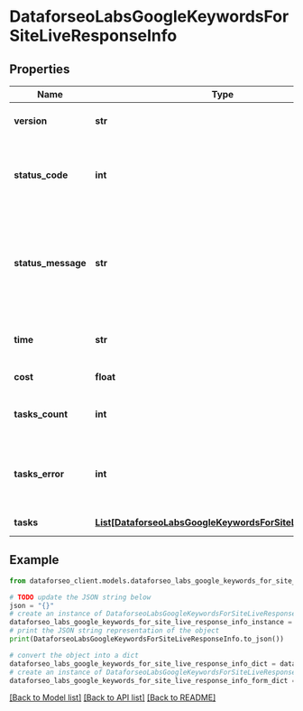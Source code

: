 # DataforseoLabsGoogleKeywordsForSiteLiveResponseInfo


## Properties

Name | Type | Description | Notes
------------ | ------------- | ------------- | -------------
**version** | **str** | the current version of the API | [optional] 
**status_code** | **int** | general status code you can find the full list of the response codes here | [optional] 
**status_message** | **str** | general informational message you can find the full list of general informational messages here | [optional] 
**time** | **str** | total execution time, seconds | [optional] 
**cost** | **float** | total tasks cost, USD | [optional] 
**tasks_count** | **int** | the number of tasks in the tasks array | [optional] 
**tasks_error** | **int** | the number of tasks in the tasks array returned with an error | [optional] 
**tasks** | [**List[DataforseoLabsGoogleKeywordsForSiteLiveTaskInfo]**](DataforseoLabsGoogleKeywordsForSiteLiveTaskInfo.md) | array of tasks | [optional] 

## Example

```python
from dataforseo_client.models.dataforseo_labs_google_keywords_for_site_live_response_info import DataforseoLabsGoogleKeywordsForSiteLiveResponseInfo

# TODO update the JSON string below
json = "{}"
# create an instance of DataforseoLabsGoogleKeywordsForSiteLiveResponseInfo from a JSON string
dataforseo_labs_google_keywords_for_site_live_response_info_instance = DataforseoLabsGoogleKeywordsForSiteLiveResponseInfo.from_json(json)
# print the JSON string representation of the object
print(DataforseoLabsGoogleKeywordsForSiteLiveResponseInfo.to_json())

# convert the object into a dict
dataforseo_labs_google_keywords_for_site_live_response_info_dict = dataforseo_labs_google_keywords_for_site_live_response_info_instance.to_dict()
# create an instance of DataforseoLabsGoogleKeywordsForSiteLiveResponseInfo from a dict
dataforseo_labs_google_keywords_for_site_live_response_info_form_dict = dataforseo_labs_google_keywords_for_site_live_response_info.from_dict(dataforseo_labs_google_keywords_for_site_live_response_info_dict)
```
[[Back to Model list]](../README.md#documentation-for-models) [[Back to API list]](../README.md#documentation-for-api-endpoints) [[Back to README]](../README.md)


